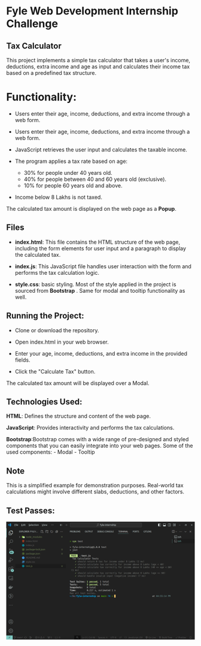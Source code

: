 # Fyle Web Development Internship Challenge

## Tax Calculator

This project implements a simple tax calculator that takes a user's  income, deductions,  extra income and age as input and calculates their income tax based on a predefined tax structure.


# Functionality:

 - Users enter their age, income, deductions, and extra income through a web form.
 - Users enter their age, income, deductions, and extra income through a web form.

 - JavaScript retrieves the user input and calculates the taxable income.

 - The program applies a tax rate based on age:

   -  30% for people under 40 years old.
   - 40% for people between 40 and 60 years old (exclusive).
   - 10% for people 60 years old and above.
- Income below 8 Lakhs is not taxed.

The calculated tax amount is displayed on the web page as a **Popup**.

## Files

- **index.html**: This file contains the HTML structure of the web page, including the form elements for user input and a paragraph to display the calculated tax.

- **index.js**: This JavaScript file handles user interaction with the form and performs the tax calculation logic.
- **style.css**: basic styling. Most of the style applied in the project is sourced from **Bootstrap** . Same for modal and tooltip functionality as well.

## Running the Project:

- Clone or download the repository.

- Open index.html in your web browser.

- Enter your age, income, deductions, and extra income in the provided fields.

- Click the "Calculate Tax" button.

The calculated tax amount will be displayed over a Modal.

## Technologies Used:

**HTML**: Defines the structure and content of the web page.

**JavaScript**: Provides interactivity and performs the tax calculations.

**Bootstrap**:Bootstrap comes with a wide range of pre-designed and styled components that you can easily integrate into your web pages.
	Some of the used components: 
	 - Modal
	 - Tooltip 

## Note
This is a simplified example for demonstration purposes. Real-world tax calculations might involve different slabs, deductions, and other factors.

## Test Passes: 

![alt text](<Screenshot from 2024-04-14 16-56-39-1.png>)